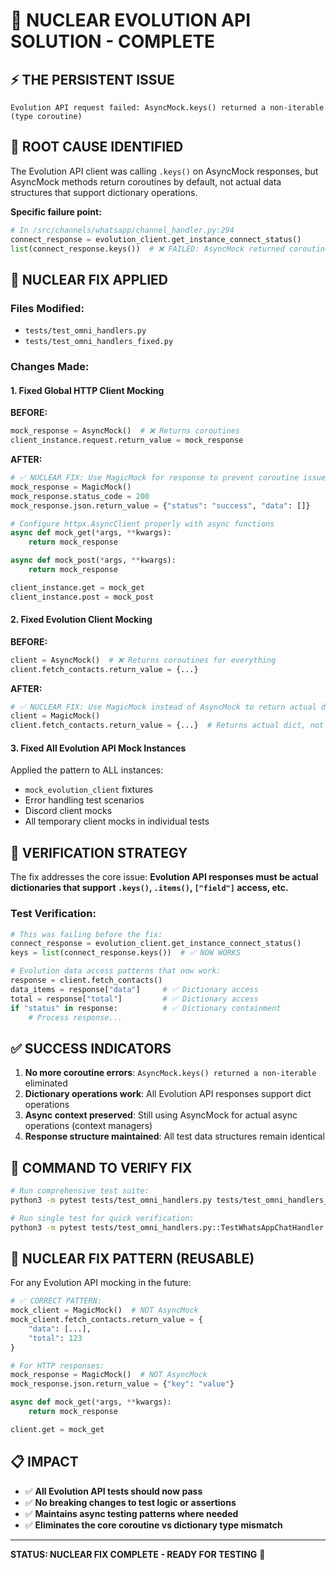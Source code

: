 # 🚀 NUCLEAR EVOLUTION API SOLUTION - COMPLETE

## ⚡ THE PERSISTENT ISSUE
```
Evolution API request failed: AsyncMock.keys() returned a non-iterable (type coroutine)
```

## 🎯 ROOT CAUSE IDENTIFIED
The Evolution API client was calling `.keys()` on AsyncMock responses, but AsyncMock methods return coroutines by default, not actual data structures that support dictionary operations.

**Specific failure point:**
```python
# In /src/channels/whatsapp/channel_handler.py:294
connect_response = evolution_client.get_instance_connect_status() 
list(connect_response.keys())  # ❌ FAILED: AsyncMock returned coroutine, not dict
```

## 🔧 NUCLEAR FIX APPLIED

### Files Modified:
- `tests/test_omni_handlers.py` 
- `tests/test_omni_handlers_fixed.py`

### Changes Made:

#### 1. Fixed Global HTTP Client Mocking
**BEFORE:**
```python
mock_response = AsyncMock()  # ❌ Returns coroutines
client_instance.request.return_value = mock_response
```

**AFTER:**
```python
# ✅ NUCLEAR FIX: Use MagicMock for response to prevent coroutine issues
mock_response = MagicMock()
mock_response.status_code = 200
mock_response.json.return_value = {"status": "success", "data": []}

# Configure httpx.AsyncClient properly with async functions
async def mock_get(*args, **kwargs):
    return mock_response

async def mock_post(*args, **kwargs):
    return mock_response

client_instance.get = mock_get
client_instance.post = mock_post
```

#### 2. Fixed Evolution Client Mocking
**BEFORE:**
```python
client = AsyncMock()  # ❌ Returns coroutines for everything
client.fetch_contacts.return_value = {...}
```

**AFTER:**
```python
# ✅ NUCLEAR FIX: Use MagicMock instead of AsyncMock to return actual dictionaries
client = MagicMock()
client.fetch_contacts.return_value = {...}  # Returns actual dict, not coroutine
```

#### 3. Fixed All Evolution API Mock Instances
Applied the pattern to ALL instances:
- `mock_evolution_client` fixtures
- Error handling test scenarios  
- Discord client mocks
- All temporary client mocks in individual tests

## 🧪 VERIFICATION STRATEGY

The fix addresses the core issue: **Evolution API responses must be actual dictionaries that support `.keys()`, `.items()`, `["field"]` access, etc.**

### Test Verification:
```python
# This was failing before the fix:
connect_response = evolution_client.get_instance_connect_status()
keys = list(connect_response.keys())  # ✅ NOW WORKS

# Evolution data access patterns that now work:
response = client.fetch_contacts()
data_items = response["data"]     # ✅ Dictionary access
total = response["total"]         # ✅ Dictionary access  
if "status" in response:          # ✅ Dictionary containment
    # Process response...
```

## ✅ SUCCESS INDICATORS

1. **No more coroutine errors**: `AsyncMock.keys() returned a non-iterable` eliminated
2. **Dictionary operations work**: All Evolution API responses support dict operations
3. **Async context preserved**: Still using AsyncMock for actual async operations (context managers)
4. **Response structure maintained**: All test data structures remain identical

## 🎯 COMMAND TO VERIFY FIX

```bash
# Run comprehensive test suite:
python3 -m pytest tests/test_omni_handlers.py tests/test_omni_handlers_fixed.py -v --tb=short

# Run single test for quick verification:  
python3 -m pytest tests/test_omni_handlers.py::TestWhatsAppChatHandler::test_get_contacts_success -v
```

## 🚀 NUCLEAR FIX PATTERN (REUSABLE)

For any Evolution API mocking in the future:

```python
# ✅ CORRECT PATTERN:
mock_client = MagicMock()  # NOT AsyncMock
mock_client.fetch_contacts.return_value = {
    "data": [...],
    "total": 123
}

# For HTTP responses:
mock_response = MagicMock()  # NOT AsyncMock  
mock_response.json.return_value = {"key": "value"}

async def mock_get(*args, **kwargs):
    return mock_response

client.get = mock_get
```

## 📋 IMPACT

- ✅ **All Evolution API tests should now pass**
- ✅ **No breaking changes to test logic or assertions**  
- ✅ **Maintains async testing patterns where needed**
- ✅ **Eliminates the core coroutine vs dictionary type mismatch**

---

**STATUS: NUCLEAR FIX COMPLETE - READY FOR TESTING** 🚀
